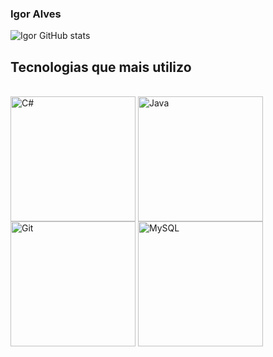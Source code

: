### Igor Alves

![Igor GitHub stats](https://github-readme-stats.vercel.app/api?username=IgorARPGarcia&show_icons=true&theme=tokyonight)



## Tecnologias que mais utilizo

<div style = "display: inline_block"><br/>
    <img width = "200" height = "200" align = "center" alt= "C#" src = "https://user-images.githubusercontent.com/25181517/121405384-444d7300-c95d-11eb-959f-913020d3bf90.png">
    <img width = "200" height = "200" align = "center" alt= "Java" src = "https://user-images.githubusercontent.com/25181517/117201156-9a724800-adec-11eb-9a9d-3cd0f67da4bc.png">
    <img width = "200" height = "200" align = "center" alt= "Git" src = "https://user-images.githubusercontent.com/25181517/192108372-f71d70ac-7ae6-4c0d-8395-51d8870c2ef0.png">
    <img width = "200" height = "200" align = "center" alt= "MySQL" src = "https://user-images.githubusercontent.com/25181517/183896128-ec99105a-ec1a-4d85-b08b-1aa1620b2046.png">
</div>

